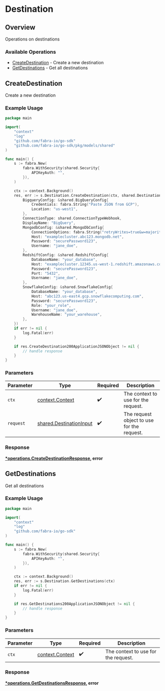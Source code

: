 # Destination

## Overview

Operations on destinations

### Available Operations

* [CreateDestination](#createdestination) - Create a new destination
* [GetDestinations](#getdestinations) - Get all destinations

## CreateDestination

Create a new destination

### Example Usage

```go
package main

import(
	"context"
	"log"
	"github.com/fabra-io/go-sdk"
	"github.com/fabra-io/go-sdk/pkg/models/shared"
)

func main() {
    s := fabra.New(
        fabra.WithSecurity(shared.Security{
            APIKeyAuth: "",
        }),
    )

    ctx := context.Background()
    res, err := s.Destination.CreateDestination(ctx, shared.DestinationInput{
        BigqueryConfig: &shared.BigQueryConfig{
            Credentials: fabra.String("Paste JSON from GCP"),
            Location: "us-west1",
        },
        ConnectionType: shared.ConnectionTypeWebhook,
        DisplayName: "BigQuery",
        MongodbConfig: &shared.MongoDbConfig{
            ConnectionOptions: fabra.String("retryWrites=true&w=majority"),
            Host: "examplecluster.abc123.mongodb.net",
            Password: "securePassword123",
            Username: "jane_doe",
        },
        RedshiftConfig: &shared.RedshiftConfig{
            DatabaseName: "your_database",
            Host: "examplecluster.12345.us-west-1.redshift.amazonaws.com",
            Password: "securePassword123",
            Port: "5432",
            Username: "jane_doe",
        },
        SnowflakeConfig: &shared.SnowflakeConfig{
            DatabaseName: "your_database",
            Host: "abc123.us-east4.gcp.snowflakecomputing.com",
            Password: "securePassword123",
            Role: "your_role",
            Username: "jane_doe",
            WarehouseName: "your_warehouse",
        },
    })
    if err != nil {
        log.Fatal(err)
    }

    if res.CreateDestination200ApplicationJSONObject != nil {
        // handle response
    }
}
```

### Parameters

| Parameter                                                          | Type                                                               | Required                                                           | Description                                                        |
| ------------------------------------------------------------------ | ------------------------------------------------------------------ | ------------------------------------------------------------------ | ------------------------------------------------------------------ |
| `ctx`                                                              | [context.Context](https://pkg.go.dev/context#Context)              | :heavy_check_mark:                                                 | The context to use for the request.                                |
| `request`                                                          | [shared.DestinationInput](../../models/shared/destinationinput.md) | :heavy_check_mark:                                                 | The request object to use for the request.                         |


### Response

**[*operations.CreateDestinationResponse](../../models/operations/createdestinationresponse.md), error**


## GetDestinations

Get all destinations

### Example Usage

```go
package main

import(
	"context"
	"log"
	"github.com/fabra-io/go-sdk"
)

func main() {
    s := fabra.New(
        fabra.WithSecurity(shared.Security{
            APIKeyAuth: "",
        }),
    )

    ctx := context.Background()
    res, err := s.Destination.GetDestinations(ctx)
    if err != nil {
        log.Fatal(err)
    }

    if res.GetDestinations200ApplicationJSONObject != nil {
        // handle response
    }
}
```

### Parameters

| Parameter                                             | Type                                                  | Required                                              | Description                                           |
| ----------------------------------------------------- | ----------------------------------------------------- | ----------------------------------------------------- | ----------------------------------------------------- |
| `ctx`                                                 | [context.Context](https://pkg.go.dev/context#Context) | :heavy_check_mark:                                    | The context to use for the request.                   |


### Response

**[*operations.GetDestinationsResponse](../../models/operations/getdestinationsresponse.md), error**

